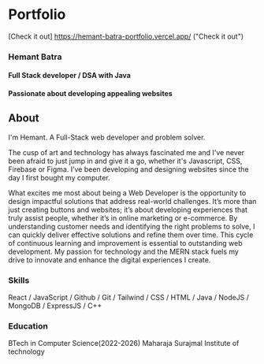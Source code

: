 # Portfolio 
[Check it out] https://hemant-batra-portfolio.vercel.app/ ("Check it out")

### Hemant Batra

#### Full Stack developer / DSA with Java
#### Passionate about developing appealing websites 

## About
I'm Hemant. A Full-Stack web developer and problem solver.

The cusp of art and technology has always fascinated me and I've never been afraid to just jump in and give it a go, whether it's Javascript, CSS, Firebase or Figma. I’ve been developing and designing websites since the day I first bought my computer.

What excites me most about being a Web Developer is the opportunity to design impactful 
solutions that address real-world challenges. It’s more than just creating buttons and 
websites; it’s about developing experiences that truly assist people, whether it’s in 
online marketing or e-commerce. By understanding customer needs and identifying the 
right problems to solve, I can quickly deliver effective solutions and refine them over
time. This cycle of continuous learning and improvement is essential to outstanding 
web development. My passion for technology and the MERN stack fuels my drive to innovate
and enhance the digital experiences I create.

### Skills
React / JavaScript / Github / Git / Tailwind / CSS / HTML /
 Java / NodeJS / MongoDB / ExpressJS / C++

### Education
BTech in Computer Science(2022-2026)
Maharaja Surajmal Institute of technology 
